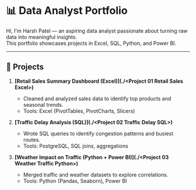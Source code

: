 # 📊 Data Analyst Portfolio

Hi, I'm Harsh Patel — an aspiring data analyst passionate about turning raw data into meaningful insights.  
This portfolio showcases projects in Excel, SQL, Python, and Power BI.

---

## 🚀 Projects

1. **[Retail Sales Summary Dashboard (Excel)](./<Project 01 Retail Sales Excel>)**
   - Cleaned and analyzed sales data to identify top products and seasonal trends.
   - Tools: Excel (PivotTables, PivotCharts, Slicers)

2. **[Traffic Delay Analysis (SQL)](./<Project 02 Traffic Delay SQL>)**
   - Wrote SQL queries to identify congestion patterns and busiest routes.
   - Tools: PostgreSQL, SQL joins, aggregations

3. **[Weather Impact on Traffic (Python + Power BI)](./<Project 03 Weather Traffic Python>)**
   - Merged traffic and weather datasets to explore correlations.
   - Tools: Python (Pandas, Seaborn), Power BI
